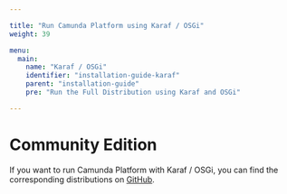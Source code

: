 ```yaml
---

title: "Run Camunda Platform using Karaf / OSGi"
weight: 39

menu:
  main:
    name: "Karaf / OSGi"
    identifier: "installation-guide-karaf"
    parent: "installation-guide"
    pre: "Run the Full Distribution using Karaf and OSGi"

---
```


# Community Edition

If you want to run Camunda Platform with Karaf / OSGi, you can find the corresponding distributions on [GitHub](https://github.com/camunda/camunda-bpm-platform-osgi/releases).
